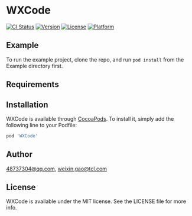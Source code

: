 # WXCode

[![CI Status](https://img.shields.io/travis/48737304@qq.com/WXCode.svg?style=flat)](https://travis-ci.org/48737304@qq.com/WXCode)
[![Version](https://img.shields.io/cocoapods/v/WXCode.svg?style=flat)](https://cocoapods.org/pods/WXCode)
[![License](https://img.shields.io/cocoapods/l/WXCode.svg?style=flat)](https://cocoapods.org/pods/WXCode)
[![Platform](https://img.shields.io/cocoapods/p/WXCode.svg?style=flat)](https://cocoapods.org/pods/WXCode)

## Example

To run the example project, clone the repo, and run `pod install` from the Example directory first.

## Requirements

## Installation

WXCode is available through [CocoaPods](https://cocoapods.org). To install
it, simply add the following line to your Podfile:

```ruby
pod 'WXCode'
```

## Author

48737304@qq.com, weixin.gao@tcl.com

## License

WXCode is available under the MIT license. See the LICENSE file for more info.
